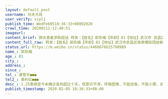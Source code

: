 ```yaml
---
layout: default_post
username: 功夫大叔
user_verify: vipl1
publish_time: WedFeb0518:36:33+08002020
crawl_time: 20200212-12:40:51
imageurl: 
content_brief: 肺炎患者求助超话 转发：【姓名】郭凯梅【年龄】81【地址】武汉市 武昌区 徐家棚街 团结新村 南区【病情描述】1.25患病至今未确诊高热超过十天，现意识不清，呼吸困难，不能进食，不能小便，血压血氧极不稳定，肺部CT有明显磨玻璃状。排不上核酸试剂故无法确诊导致无法入院，病人情况危急，急 ...全文
content_full_raw: 转发：【姓名】郭凯梅【年龄】81【地址】武汉市武昌区徐家棚街团结新村南区【病情描述】1.25患病至今未确诊高热超过十天，现意识不清，呼吸困难，不能进食，不能小便，血压血氧极不稳定，肺部CT有明显磨玻璃状。排不上核酸试剂故无法确诊导致无法入院，病人情况危急，急需住进重症监护室。【联系方式】谭雪平●●●【其他紧急联系人】章利红●●●
status_url: https://m.weibo.cn/status/4468676625798989
name_: 郭凯梅
age_: 81
city_: 
address_: 
since_: 
tel_: 谭雪平●●●
tel2_: 章利红●●●
desc_: 1.25患病至今未确诊高热超过十天，现意识不清，呼吸困难，不能进食，不能小便，血压血氧极不稳定，肺部CT有明显磨玻璃状。排不上核酸试剂故无法确诊导致无法入院，病人情况危急，急需住进重症监护室。
publish_timestamp: 2020-02-05 18:36:33+08:00
---
```

